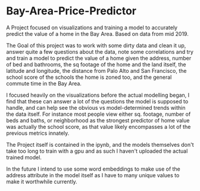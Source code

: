 # Bay-Area-Price-Predictor
A Project focused on visualizations and training a model to accurately predict the value of a home in the Bay Area. Based on data from mid 2019.

The Goal of this project was to work with some dirty data and clean it up, answer quite a few questions about the data, note some correlations and try and train a model to predict the value of a home given the address, number of bed and bathrooms, the sq footage of the home and the land itself, the latitude and longitude, the distance from Palo Alto and San Francisco, the school score of the schools the home is zoned too, and the general commute time in the Bay Area. 

I focused heavily on the visualizations before the actual modelling began, I find that these can answer a lot of the questions the model is supposed to handle, and can help see the obvious vs model-determined trends within the data itself. For instance most people view either sq. footage, number of beds and baths, or neighborhood as the strongest predictor of home value was actually the school score, as that value likely encompasses a lot of the previous metrics innately.

The Project itself is contained in the ipynb, and the models themselves don't take too long to train with a gpu and as such I haven't uploaded the actual trained model.

In the future I intend to use some word embeddings to make use of the address attribute in the model itself as I have to many unique values to make it worthwhile currently.
